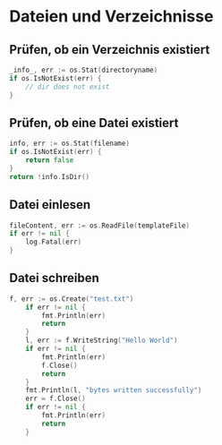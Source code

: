 # Dateien und Verzeichnisse


## Prüfen, ob ein Verzeichnis existiert

```go
_info_, err := os.Stat(directoryname)
if os.IsNotExist(err) {
    // dir does not exist
}
```


## Prüfen, ob eine Datei existiert

```go
info, err := os.Stat(filename)
if os.IsNotExist(err) {
    return false
}
return !info.IsDir()
```


## Datei einlesen

```go
fileContent, err := os.ReadFile(templateFile)  
if err != nil {  
    log.Fatal(err)  
}
```


## Datei schreiben

```go
f, err := os.Create("test.txt")
    if err != nil {
        fmt.Println(err)
        return
    }
    l, err := f.WriteString("Hello World")
    if err != nil {
        fmt.Println(err)
        f.Close()
        return
    }
    fmt.Println(l, "bytes written successfully")
    err = f.Close()
    if err != nil {
        fmt.Println(err)
        return
    }
```
